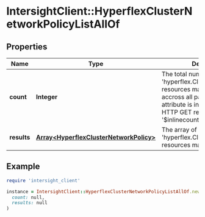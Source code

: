 # IntersightClient::HyperflexClusterNetworkPolicyListAllOf

## Properties

| Name | Type | Description | Notes |
| ---- | ---- | ----------- | ----- |
| **count** | **Integer** | The total number of &#39;hyperflex.ClusterNetworkPolicy&#39; resources matching the request, accross all pages. The &#39;Count&#39; attribute is included when the HTTP GET request includes the &#39;$inlinecount&#39; parameter. | [optional] |
| **results** | [**Array&lt;HyperflexClusterNetworkPolicy&gt;**](HyperflexClusterNetworkPolicy.md) | The array of &#39;hyperflex.ClusterNetworkPolicy&#39; resources matching the request. | [optional] |

## Example

```ruby
require 'intersight_client'

instance = IntersightClient::HyperflexClusterNetworkPolicyListAllOf.new(
  count: null,
  results: null
)
```


